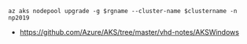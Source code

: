 ```
az aks nodepool upgrade -g $rgname --cluster-name $clustername -n np2019
```

-  https://github.com/Azure/AKS/tree/master/vhd-notes/AKSWindows
